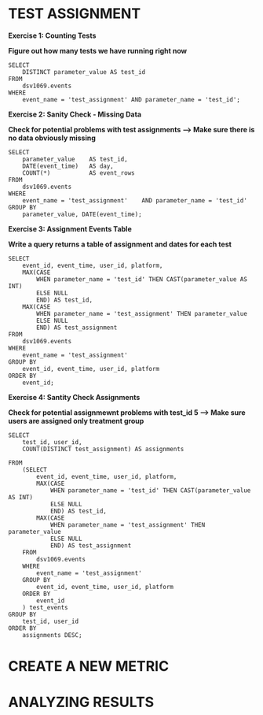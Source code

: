 # TEST ASSIGNMENT

__Exercise 1: Counting Tests__

__Figure out how many tests we have running right now__
```
SELECT
    DISTINCT parameter_value AS test_id
FROM
    dsv1069.events
WHERE
    event_name = 'test_assignment' AND parameter_name = 'test_id';
```
__Exercise 2: Sanity Check - Missing Data__

__Check for potential problems with test assignments --> Make sure there is no data obviously missing__
```
SELECT 
    parameter_value    AS test_id,
    DATE(event_time)   AS day,
    COUNT(*)		   AS event_rows
FROM
    dsv1069.events
WHERE
    event_name = 'test_assignment'    AND parameter_name = 'test_id'
GROUP BY
    parameter_value, DATE(event_time);
```
__Exercise 3: Assignment Events Table__

__Write a query returns a table of assignment and dates for each test__
```
SELECT
    event_id, event_time, user_id, platform,
    MAX(CASE
        WHEN parameter_name = 'test_id' THEN CAST(parameter_value AS INT)
        ELSE NULL
        END) AS test_id,
    MAX(CASE
        WHEN parameter_name = 'test_assignment' THEN parameter_value
        ELSE NULL
        END) AS test_assignment
FROM
    dsv1069.events
WHERE
    event_name = 'test_assignment'
GROUP BY
    event_id, event_time, user_id, platform
ORDER BY
    event_id;
```

__Exercise 4: Santity Check Assignments__

__Check for potential assignmewnt problems with test_id 5 --> Make sure users are assigned only treatment group__
```
SELECT
    test_id, user_id,
    COUNT(DISTINCT test_assignment) AS assignments

FROM
    (SELECT
        event_id, event_time, user_id, platform,
        MAX(CASE
            WHEN parameter_name = 'test_id' THEN CAST(parameter_value AS INT)
            ELSE NULL
            END) AS test_id,
        MAX(CASE
            WHEN parameter_name = 'test_assignment' THEN parameter_value
            ELSE NULL
            END) AS test_assignment
    FROM
        dsv1069.events
    WHERE
        event_name = 'test_assignment'
    GROUP BY
        event_id, event_time, user_id, platform
    ORDER BY
        event_id
    ) test_events
GROUP BY
    test_id, user_id
ORDER BY
    assignments DESC;
```
# CREATE A NEW METRIC

# ANALYZING RESULTS
